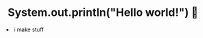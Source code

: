 <h1 align="center"> System.out.println("Hello world!") 👋 </h1>

<p align="center">
  <li> i make stuff </li> 
</p>

